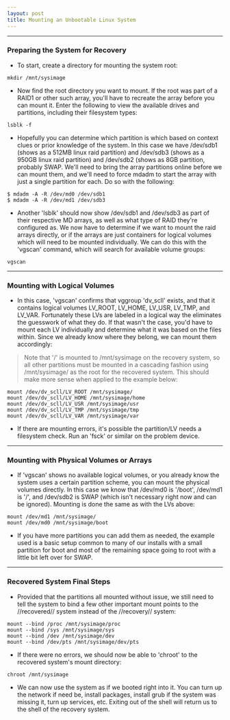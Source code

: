 ```yaml
---
layout: post
title: Mounting an Unbootable Linux System
---
```



----
### Preparing the System for Recovery

- To start, create a directory for mounting the system root:

```shell
mkdir /mnt/sysimage
```

- Now find the root directory you want to mount. If the root was part of a RAID1 or other such array, you'll have to recreate the array before you can mount it. Enter the following to view the available drives and partitions, including their filesystem types:

```shell
lsblk -f
```

- Hopefully you can determine which partition is which based on context clues or prior knowledge of the system. In this case we have /dev/sdb1 (shows as a 512MB linux raid partition) and /dev/sdb3 (shows as a 950GB linux raid partition) and /dev/sdb2 (shows as 8GB partition, probably SWAP. We'll need to bring the array partitions online before we can mount them, and we'll need to force mdadm to start the array with just a single partition for each. Do so with the following:

```shell
$ mdadm -A -R /dev/md0 /dev/sdb1
$ mdadm -A -R /dev/md1 /dev/sdb3
```

- Another 'lsblk' should now show /dev/sdb1 and /dev/sdb3 as part of their respective MD arrays, as well as what type of RAID they're configured as. We now have to determine if we want to mount the raid arrays directly, or if the arrays are just containers for logical volumes which will need to be mounted individually. We can do this with the 'vgscan' command, which will search for available volume groups:

```shell
vgscan
```
----


### Mounting with Logical Volumes

- In this case, 'vgscan' confirms that vggroup 'dv_scll' exists, and that it contains logical volumes LV_ROOT, LV_HOME, LV_USR, LV_TMP, and LV_VAR. Fortunately these LVs are labeled in a logical way the eliminates the guesswork of what they do. If that wasn't the case, you'd have to mount each LV individually and determine what it was based on the files within. Since we already know where they belong, we can mount them accordingly:

> Note that '/' is mounted to /mnt/sysimage on the recovery system, so all other partitions must be mounted in a cascading fashion using /mnt/sysimage/ as the root for the recovered system. This should make more sense when applied to the example below:

```shell
mount /dev/dv_scll/LV_ROOT /mnt/sysimage/
mount /dev/dv_scll/LV_HOME /mnt/sysimage/home
mount /dev/dv_scll/LV_USR /mnt/sysimage/usr
mount /dev/dv_scll/LV_TMP /mnt/sysimage/tmp
mount /dev/dv_scll/LV_VAR /mnt/sysimage/var
```
- If there are mounting errors, it's possible the partition/LV needs a filesystem check. Run an 'fsck' or similar on the problem device.

----


### Mounting with Physical Volumes or Arrays

- If 'vgscan' shows no available logical volumes, or you already know the system uses a certain partition scheme, you can mount the physical volumes directly. In this case we know that /dev/md0 is '/boot', /dev/md1 is '/', and /dev/sdb2 is SWAP (which isn't necessary right now and can be ignored). Mounting is done the same as with the LVs above:

```shell
mount /dev/md1 /mnt/sysimage/
mount /dev/md0 /mnt/sysimage/boot
```

- If you have more partitions you can add them as needed, the example used is a basic setup common to many of our installs with a small partition for boot and most of the remaining space going to root with a little bit left over for SWAP.

----


### Recovered System Final Steps

- Provided that the partitions all mounted without issue, we still need to tell the system to bind a few other important mount points to the //recovered// system instead of the //recovery// system:

```shell
mount --bind /proc /mnt/sysimage/proc
mount --bind /sys /mnt/sysimage/sys
mount --bind /dev /mnt/sysimage/dev
mount --bind /dev/pts /mnt/sysimage/dev/pts
```

- If there were no errors, we should now be able to 'chroot' to the recovered system's mount directory:

```shell
chroot /mnt/sysimage
```

- We can now use the system as if we booted right into it. You can turn up the network if need be, install packages, install grub if the system was missing it, turn up services, etc. Exiting out of the shell will return us to the shell of the recovery system.
